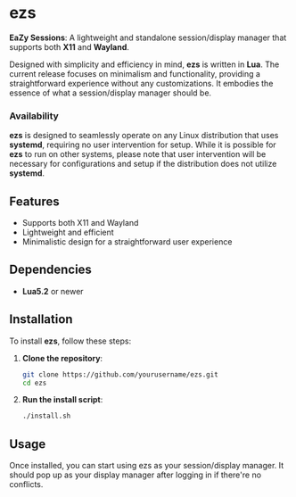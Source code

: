 # ezs

**EaZy Sessions**: A lightweight and standalone session/display manager that supports both **X11** and **Wayland**.

Designed with simplicity and efficiency in mind, **ezs** is written in **Lua**. The current release focuses on minimalism and functionality, providing a straightforward experience without any customizations. It embodies the essence of what a session/display manager should be.

### Availability

**ezs** is designed to seamlessly operate on any Linux distribution that uses **systemd**, requiring no user intervention for setup. While it is possible for **ezs** to run on other systems, please note that user intervention will be necessary for configurations and setup if the distribution does not utilize **systemd**.

## Features

- Supports both X11 and Wayland
- Lightweight and efficient
- Minimalistic design for a straightforward user experience

## Dependencies

- **Lua5.2** or newer

## Installation

To install **ezs**, follow these steps:

1. **Clone the repository**:

   ```bash
   git clone https://github.com/yourusername/ezs.git
   cd ezs

2. **Run the install script**:

    ```bash
    ./install.sh

## Usage

Once installed, you can start using ezs as your session/display manager. It should pop up as your display manager after logging in if there're no conflicts. 